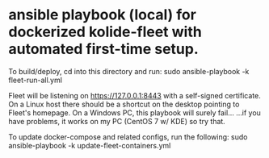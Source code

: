 # ansible playbook (local) for dockerized kolide-fleet with automated first-time setup.

To build/deploy, cd into this directory and run: sudo ansible-playbook -k fleet-run-all.yml

Fleet will be listening on https://127.0.0.1:8443 with a self-signed certificate. On a Linux host there should be a shortcut on the desktop pointing to Fleet's homepage. On a Windows PC, this playbook will surely fail...
...if you have problems, it works on my PC (CentOS 7 w/ KDE) so try that.

To update docker-compose and related configs, run the following: sudo ansible-playbook -k update-fleet-containers.yml